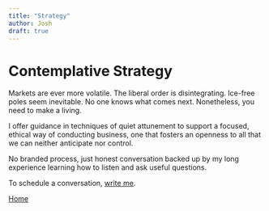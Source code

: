 ```yaml
---
title: "Strategy"
author: Josh
draft: true
---
```


# Contemplative Strategy

Markets are ever more volatile. The liberal order is disintegrating. Ice-free poles seem inevitable. No one knows what comes next. Nonetheless, you need to make a living.

I offer guidance in techniques of quiet attunement to support a focused, ethical way of conducting business, one that fosters an openness to all that we can neither anticipate nor control.

No branded process, just honest conversation backed up by my long experience learning how to listen and ask useful questions.

To schedule a conversation, [write me](mailto:josh@joshberson.net).

[Home](/)
